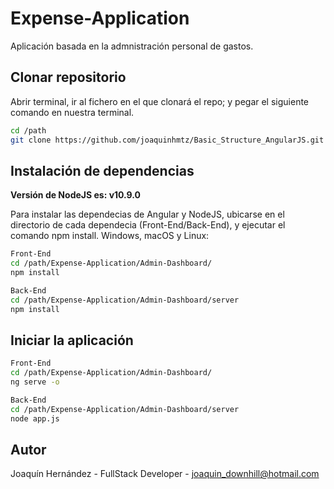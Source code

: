 # Expense-Application
Aplicación basada en la admnistración personal de gastos.

## Clonar repositorio
Abrir terminal, ir al fichero en el que clonará el repo; y pegar el siguiente comando en nuestra terminal.

```sh
cd /path
git clone https://github.com/joaquinhmtz/Basic_Structure_AngularJS.git
```

## Instalación de dependencias

**Versión de NodeJS es: v10.9.0**

Para instalar las dependecias de Angular y NodeJS, ubicarse en el directorio de cada dependecia (Front-End/Back-End), y ejecutar el comando npm install.
Windows, macOS y Linux: 

 ```sh
 Front-End
 cd /path/Expense-Application/Admin-Dashboard/
 npm install
 
 Back-End
 cd /path/Expense-Application/Admin-Dashboard/server
 npm install
 ```
 
 ## Iniciar la aplicación
 
 ```sh
 Front-End
 cd /path/Expense-Application/Admin-Dashboard/
 ng serve -o
 
 Back-End
 cd /path/Expense-Application/Admin-Dashboard/server
 node app.js
 ```
 
 ## Autor
Joaquín Hernández - FullStack Developer - joaquin_downhill@hotmail.com
